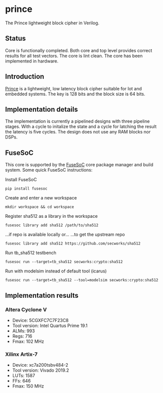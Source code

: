 # prince
The Prince lightweight block cipher in Verilog.

## Status
Core is functionally completed. Both core and top level provides correct
results for all test vectors. The core is lint clean. The core has been
implemented in hardware.


## Introduction
[Prince](https://eprint.iacr.org/2012/529.pdf) is a lightweight, low
latency block cipher suitable for Iot and embedded systems. The key is
128 bits and the block size is 64 bits.


## Implementation details
The implementation is currently a pipelined designs with three pipeline
stages. With a cycle to initalize the state and a cycle for latching the
result the latency is five cycles. The design does not use any RAM
blocks nor DSPs.


## FuseSoC
This core is supported by the
[FuseSoC](https://github.com/olofk/fusesoc) core package manager and
build system. Some quick  FuseSoC instructions:

Install FuseSoC
~~~
pip install fusesoc
~~~

Create and enter a new workspace
~~~
mkdir workspace && cd workspace
~~~

Register sha512 as a library in the workspace
~~~
fusesoc library add sha512 /path/to/sha512
~~~
...if repo is available locally or...
...to get the upstream repo
~~~
fusesoc library add sha512 https://github.com/secworks/sha512
~~~

Run tb_sha512 testbench
~~~
fusesoc run --target=tb_sha512 secworks:crypto:sha512
~~~

Run with modelsim instead of default tool (icarus)
~~~
fusesoc run --target=tb_sha512 --tool=modelsim secworks:crypto:sha512
~~~


## Implementation results

### Altera Cyclone V
* Device: 5CGXFC7C7F23C8
* Tool version: Intel Quartus Prime 19.1
* ALMs: 993
* Regs: 716
* Fmax: 102 MHz

### Xilinx Artix-7
* Device: xc7a200tsbv484-2
* Tool version: Vivado 2019.2
* LUTs: 1587
* FFs: 646
* Fmax: 150 MHz
